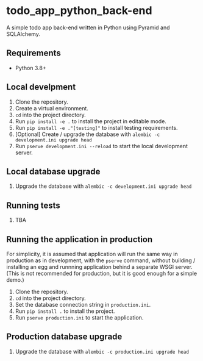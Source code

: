 todo_app_python_back-end
========================

A simple todo app back-end written in Python using Pyramid and SQLAlchemy.

Requirements
------------
- Python 3.8+


Local develpment
----------
1. Clone the repository.
2. Create a virtual environment.
3. `cd` into the project directory.
4. Run `pip install -e .` to install the project in editable mode.
5. Run `pip install -e ."[testing]"` to install testing requirements.
6. [Optional] Create / upgrade the database with `alembic -c development.ini upgrade head`
7. Run `pserve development.ini --reload` to start the local development server.

Local database upgrade
----------------------
1. Upgrade the database with `alembic -c development.ini upgrade head`

Running tests
-------------
1. TBA

Running the application in production
-------------------------------------
For simplicity, it is assumed that application will run the same way in production as in development, with the `pserve` command, without building / installing an egg and runnning application behind a separate WSGI server.
(This is not recommended for production, but it is good enough for a simple demo.)

1. Clone the repository.
2. `cd` into the project directory.
2. Set the database connection string in `production.ini`.
3. Run `pip install .` to install the project.
4. Run `pserve production.ini` to start the application.

Production database upgrade
---------------------------
1. Upgrade the database with `alembic -c production.ini upgrade head`
